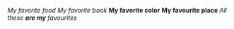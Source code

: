 _My favorite food_
*My favorite book*
__My favorite color__
**My favourite place**
_All these **are my** favourites_

